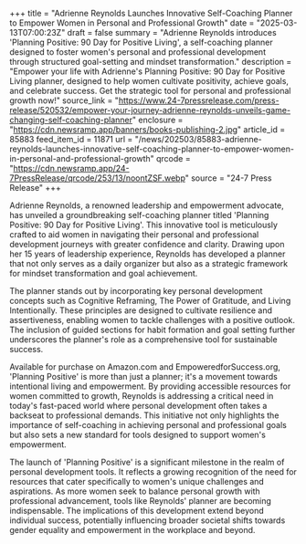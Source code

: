 +++
title = "Adrienne Reynolds Launches Innovative Self-Coaching Planner to Empower Women in Personal and Professional Growth"
date = "2025-03-13T07:00:23Z"
draft = false
summary = "Adrienne Reynolds introduces 'Planning Positive: 90 Day for Positive Living', a self-coaching planner designed to foster women's personal and professional development through structured goal-setting and mindset transformation."
description = "Empower your life with Adrienne's Planning Positive: 90 Day for Positive Living planner, designed to help women cultivate positivity, achieve goals, and celebrate success. Get the strategic tool for personal and professional growth now!"
source_link = "https://www.24-7pressrelease.com/press-release/520532/empower-your-journey-adrienne-reynolds-unveils-game-changing-self-coaching-planner"
enclosure = "https://cdn.newsramp.app/banners/books-publishing-2.jpg"
article_id = 85883
feed_item_id = 11871
url = "/news/202503/85883-adrienne-reynolds-launches-innovative-self-coaching-planner-to-empower-women-in-personal-and-professional-growth"
qrcode = "https://cdn.newsramp.app/24-7PressRelease/qrcode/253/13/noontZSF.webp"
source = "24-7 Press Release"
+++

<p>Adrienne Reynolds, a renowned leadership and empowerment advocate, has unveiled a groundbreaking self-coaching planner titled 'Planning Positive: 90 Day for Positive Living'. This innovative tool is meticulously crafted to aid women in navigating their personal and professional development journeys with greater confidence and clarity. Drawing upon her 15 years of leadership experience, Reynolds has developed a planner that not only serves as a daily organizer but also as a strategic framework for mindset transformation and goal achievement.</p><p>The planner stands out by incorporating key personal development concepts such as Cognitive Reframing, The Power of Gratitude, and Living Intentionally. These principles are designed to cultivate resilience and assertiveness, enabling women to tackle challenges with a positive outlook. The inclusion of guided sections for habit formation and goal setting further underscores the planner's role as a comprehensive tool for sustainable success.</p><p>Available for purchase on Amazon.com and EmpoweredforSuccess.org, 'Planning Positive' is more than just a planner; it's a movement towards intentional living and empowerment. By providing accessible resources for women committed to growth, Reynolds is addressing a critical need in today's fast-paced world where personal development often takes a backseat to professional demands. This initiative not only highlights the importance of self-coaching in achieving personal and professional goals but also sets a new standard for tools designed to support women's empowerment.</p><p>The launch of 'Planning Positive' is a significant milestone in the realm of personal development tools. It reflects a growing recognition of the need for resources that cater specifically to women's unique challenges and aspirations. As more women seek to balance personal growth with professional advancement, tools like Reynolds' planner are becoming indispensable. The implications of this development extend beyond individual success, potentially influencing broader societal shifts towards gender equality and empowerment in the workplace and beyond.</p>